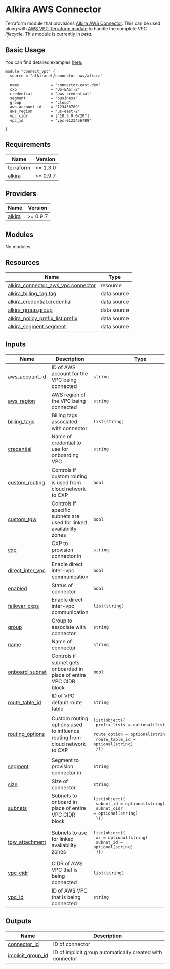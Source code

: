 # Alkira AWS Connector
Terraform module that provisions [Alkira AWS Connector](https://registry.terraform.io/providers/alkiranet/alkira/latest/docs/resources/connector_aws_vpc). This can be used along with [AWS VPC Terraform module](https://github.com/terraform-aws-modules/terraform-aws-vpc) to handle the complete VPC _lifecycle_. This module is currently in _beta_.

## Basic Usage
You can find detailed examples [here.](./examples)
```hcl
module "connect_vpc" {
  source = "alkiranet/connector-aws/alkira"

  name              = "connector-east-dev"
  cxp               = "US-EAST-2"
  credential        = "aws-credential"
  segment           = "business"
  group             = "cloud"
  aws_account_id    = "123456789"
  aws_region        = "us-east-2"
  vpc_cidr          = ["10.5.0.0/20"]
  vpc_id            = "vpc-0123456789"

}
```
<!-- BEGIN_TF_DOCS -->
## Requirements

| Name | Version |
|------|---------|
| <a name="requirement_terraform"></a> [terraform](#requirement\_terraform) | >= 1.3.0 |
| <a name="requirement_alkira"></a> [alkira](#requirement\_alkira) | >= 0.9.7 |

## Providers

| Name | Version |
|------|---------|
| <a name="provider_alkira"></a> [alkira](#provider\_alkira) | >= 0.9.7 |

## Modules

No modules.

## Resources

| Name | Type |
|------|------|
| [alkira_connector_aws_vpc.connector](https://registry.terraform.io/providers/alkiranet/alkira/latest/docs/resources/connector_aws_vpc) | resource |
| [alkira_billing_tag.tag](https://registry.terraform.io/providers/alkiranet/alkira/latest/docs/data-sources/billing_tag) | data source |
| [alkira_credential.credential](https://registry.terraform.io/providers/alkiranet/alkira/latest/docs/data-sources/credential) | data source |
| [alkira_group.group](https://registry.terraform.io/providers/alkiranet/alkira/latest/docs/data-sources/group) | data source |
| [alkira_policy_prefix_list.prefix](https://registry.terraform.io/providers/alkiranet/alkira/latest/docs/data-sources/policy_prefix_list) | data source |
| [alkira_segment.segment](https://registry.terraform.io/providers/alkiranet/alkira/latest/docs/data-sources/segment) | data source |

## Inputs

| Name | Description | Type | Default | Required |
|------|-------------|------|---------|:--------:|
| <a name="input_aws_account_id"></a> [aws\_account\_id](#input\_aws\_account\_id) | ID of AWS account for the VPC being connected | `string` | n/a | yes |
| <a name="input_aws_region"></a> [aws\_region](#input\_aws\_region) | AWS region of the VPC being connected | `string` | n/a | yes |
| <a name="input_billing_tags"></a> [billing\_tags](#input\_billing\_tags) | Billing tags associated with connector | `list(string)` | `[]` | no |
| <a name="input_credential"></a> [credential](#input\_credential) | Name of credential to use for onboarding VPC | `string` | n/a | yes |
| <a name="input_custom_routing"></a> [custom\_routing](#input\_custom\_routing) | Controls if custom routing is used from cloud network to CXP | `bool` | `false` | no |
| <a name="input_custom_tgw"></a> [custom\_tgw](#input\_custom\_tgw) | Controls if specific subnets are used for linked availability zones | `bool` | `false` | no |
| <a name="input_cxp"></a> [cxp](#input\_cxp) | CXP to provision connector in | `string` | n/a | yes |
| <a name="input_direct_inter_vpc"></a> [direct\_inter\_vpc](#input\_direct\_inter\_vpc) | Enable direct inter-vpc communication | `bool` | `false` | no |
| <a name="input_enabled"></a> [enabled](#input\_enabled) | Status of connector | `bool` | `true` | no |
| <a name="input_failover_cxps"></a> [failover\_cxps](#input\_failover\_cxps) | Enable direct inter-vpc communication | `list(string)` | `[]` | no |
| <a name="input_group"></a> [group](#input\_group) | Group to associate with connector | `string` | `""` | no |
| <a name="input_name"></a> [name](#input\_name) | Name of connector | `string` | n/a | yes |
| <a name="input_onboard_subnet"></a> [onboard\_subnet](#input\_onboard\_subnet) | Controls if subnet gets onboarded in place of entire VPC CIDR block | `bool` | `false` | no |
| <a name="input_route_table_id"></a> [route\_table\_id](#input\_route\_table\_id) | ID of VPC default route table | `string` | `""` | no |
| <a name="input_routing_options"></a> [routing\_options](#input\_routing\_options) | Custom routing options used to influence routing from cloud network to CXP | <pre>list(object({<br>    prefix_lists    = optional(list(string))<br>    route_option    = optional(string)<br>    route_table_id  = optional(string)<br>  }))</pre> | `[]` | no |
| <a name="input_segment"></a> [segment](#input\_segment) | Segment to provision connector in | `string` | n/a | yes |
| <a name="input_size"></a> [size](#input\_size) | Size of connector | `string` | `"SMALL"` | no |
| <a name="input_subnets"></a> [subnets](#input\_subnets) | Subnets to onboard in place of entire VPC CIDR block | <pre>list(object({<br>    subnet_id    = optional(string)<br>    subnet_cidr  = optional(string)<br>  }))</pre> | `[]` | no |
| <a name="input_tgw_attachment"></a> [tgw\_attachment](#input\_tgw\_attachment) | Subnets to use for linked availability zones | <pre>list(object({<br>    az         = optional(string)<br>    subnet_id  = optional(string)<br>  }))</pre> | `[]` | no |
| <a name="input_vpc_cidr"></a> [vpc\_cidr](#input\_vpc\_cidr) | CIDR of AWS VPC that is being connected | `list(string)` | `[]` | no |
| <a name="input_vpc_id"></a> [vpc\_id](#input\_vpc\_id) | ID of AWS VPC that is being connected | `string` | n/a | yes |

## Outputs

| Name | Description |
|------|-------------|
| <a name="output_connector_id"></a> [connector\_id](#output\_connector\_id) | ID of connector |
| <a name="output_implicit_group_id"></a> [implicit\_group\_id](#output\_implicit\_group\_id) | ID of implicit group automatically created with connector |
<!-- END_TF_DOCS -->